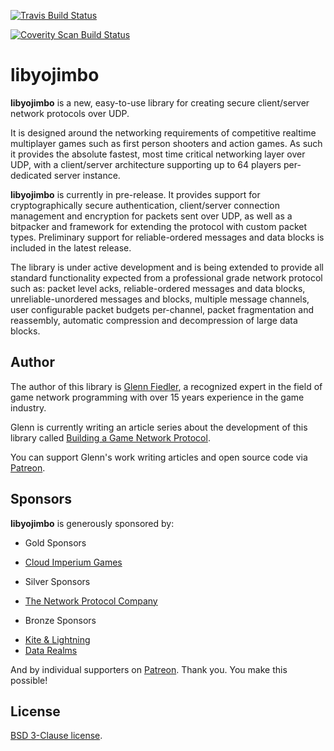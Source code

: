 [![Travis Build Status](https://travis-ci.org/networkprotocol/libyojimbo.svg?branch=master)](https://travis-ci.org/networkprotocol/libyojimbo)

[![Coverity Scan Build Status](https://scan.coverity.com/projects/9652/badge.svg)](https://scan.coverity.com/projects/9652)

# libyojimbo

**libyojimbo** is a new, easy-to-use library for creating secure client/server network protocols over UDP.

It is designed around the networking requirements of competitive realtime multiplayer games such as first person shooters and action games. As such it provides the absolute fastest, most time critical networking layer over UDP, with a client/server architecture supporting up to 64 players per-dedicated server instance.

**libyojimbo** is currently in pre-release. It provides support for cryptographically secure authentication, client/server connection management and encryption for packets sent over UDP, as well as a bitpacker and framework for extending the protocol with custom packet types. Preliminary support for reliable-ordered messages and data blocks is included in the latest release.

The library is under active development and is being extended to provide all standard functionality expected from a professional grade network protocol such as: packet level acks, reliable-ordered messages and data blocks, unreliable-unordered messages and blocks, multiple message channels, user configurable packet budgets per-channel, packet fragmentation and reassembly, automatic compression and decompression of large data blocks.

## Author

The author of this library is [Glenn Fiedler](https://www.linkedin.com/in/glennfiedler), a recognized expert in the field of game network programming with over 15 years experience in the game industry.

Glenn is currently writing an article series about the development of this library called [Building a Game Network Protocol](http://gafferongames.com/2016/05/10/building-a-game-network-protocol/).

You can support Glenn's work writing articles and open source code via [Patreon](http://www.patreon.com/gafferongames).

## Sponsors

**libyojimbo** is generously sponsored by:

* Gold Sponsors
 - [Cloud Imperium Games](https://cloudimperiumgames.com)
 
* Silver Sponsors
 - [The Network Protocol Company](http://www.thenetworkprotocolcompany.com)

* Bronze Sponsors
 - [Kite & Lightning](http://kiteandlightning.la/)
 - [Data Realms](http://datarealms.com)
 
And by individual supporters on [Patreon](http://www.patreon.com/gafferongames). Thank you. You make this possible!

## License

[BSD 3-Clause license](https://opensource.org/licenses/BSD-3-Clause).
